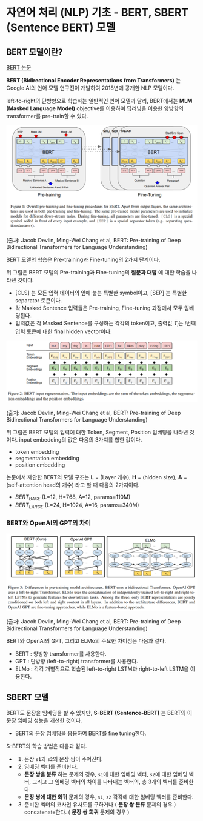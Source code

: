 # 자연어 처리 (NLP) 기초 - BERT, SBERT (Sentence BERT) 모델

## BERT 모델이란?
[BERT 논문](https://arxiv.org/pdf/1810.04805.pdf)

**BERT (Bidirectional Encoder Representations from Transformers)** 는 Google AI의 언어 모델 연구진이 개발하여 2018년에 공개한 NLP 모델이다.

left-to-right의 단방향으로 학습하는 일반적인 언어 모델과 달리, BERT에서는 **MLM (Masked Language Model)** objective를 이용하여 딥러닝을 이용한 양방향의 transformer를 pre-train할 수 있다.

![BERT 모델의 학습](./images/BERT_1.PNG)

(출처: Jacob Devlin, Ming-Wei Chang et al, BERT: Pre-training of Deep Bidirectional Transformers for Language Understanding)

BERT 모델의 학습은 Pre-training과 Fine-tuning의 2가지 단계이다.

위 그림은 BERT 모델의 Pre-training과 Fine-tuning의 **질문과 대답** 에 대한 학습을 나타낸 것이다.
* [CLS] 는 모든 입력 데이터의 앞에 붙는 특별한 symbol이고, [SEP] 는 특별한 separator 토큰이다.
* 각 Masked Sentence 입력들은 Pre-training, Fine-tuning 과정에서 모두 임베딩된다.
* 입력값은 각 Masked Sentence를 구성하는 각각의 token이고, 출력값 $T_i$는 $i$번째 입력 토큰에 대한 final hidden vector이다.

![BERT 모델의 입력 표현](./images/BERT_2.PNG)

(출처: Jacob Devlin, Ming-Wei Chang et al, BERT: Pre-training of Deep Bidirectional Transformers for Language Understanding)

위 그림은 BERT 모델의 입력에 대한 Token, Segment, Position 임베딩을 나타낸 것이다. input embedding의 값은 다음의 3가지를 합한 값이다.
* token embedding
* segmentation embedding
* position embedding

논문에서 제안한 BERT의 모델 구조는 **L** = (Layer 개수), **H** = (hidden size), **A** = (self-attention head의 개수) 라고 할 때 다음의 2가지이다.
* $BERT_{BASE}$ (L=12, H=768, A=12, params=110M)
* $BERT_{LARGE}$ (L=24, H=1024, A=16, params=340M)

### BERT와 OpenAI의 GPT의 차이
![BERT 모델과 GPT의 차이](./images/BERT_3.PNG)

(출처: Jacob Devlin, Ming-Wei Chang et al, BERT: Pre-training of Deep Bidirectional Transformers for Language Understanding)

BERT와 OpenAI의 GPT, 그리고 ELMo의 주요한 차이점은 다음과 같다.
* BERT : 양방향 transformer를 사용한다.
* GPT : 단방향 (left-to-right) transformer를 사용한다.
* ELMo : 각각 개별적으로 학습된 left-to-right LSTM과 right-to-left LSTM을 이용한다.

## SBERT 모델
BERT도 문장을 임베딩을 할 수 있지만, **S-BERT (Sentence-BERT)** 는 BERT의 이 문장 임베딩 성능을 개선한 것이다.
* BERT의 문장 임베딩을 응용하여 BERT를 fine tuning한다.

S-BERT의 학습 방법은 다음과 같다.
* 1. 문장 ```s1```과 ```s2```의 문장 쌍이 주어진다.
* 2. 임베딩 벡터를 준비한다.
  * **문장 쌍을 분류** 하는 문제의 경우, ```s1```에 대한 임베딩 벡터, ```s2```에 대한 임베딩 벡터, 그리고 그 임베딩 벡터의 차이를 나타내는 벡터의, 총 3개의 벡터를 준비한다.
  * **문장 쌍에 대한 회귀** 문제의 경우, ```s1```, ```s2``` 각각에 대한 임베딩 벡터를 준비한다.
* 3. 준비한 벡터의 코사인 유사도를 구하거나 ( **문장 쌍 분류** 문제의 경우 ) concatenate한다. ( **문장 쌍 회귀** 문제의 경우 )
  